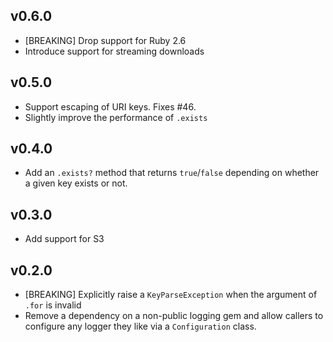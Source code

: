 v0.6.0
------
- [BREAKING] Drop support for Ruby 2.6
- Introduce support for streaming downloads


v0.5.0
------
- Support escaping of URI keys. Fixes #46.
- Slightly improve the performance of `.exists`

v0.4.0
------
- Add an `.exists?` method that returns `true`/`false` depending on whether a given
  key exists or not.

v0.3.0
------
- Add support for S3

v0.2.0
------

- [BREAKING] Explicitly raise a `KeyParseException` when the argument of `.for` is invalid
- Remove a dependency on a non-public logging gem and allow callers to configure
  any logger they like via a `Configuration` class.
